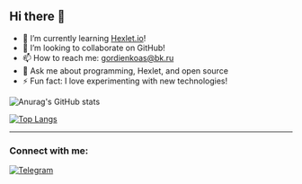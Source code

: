 ## Hi there 👋
- 🌱 I’m currently learning [Hexlet.io](https://hexlet.io)!
- 👯 I’m looking to collaborate on GitHub!
- 📫 How to reach me: gordienkoas@bk.ru
- 💬 Ask me about programming, Hexlet, and open source
- ⚡ Fun fact: I love experimenting with new technologies!  
  
![Anurag's GitHub stats](https://github-readme-stats.vercel.app/api?username=gordienkoas&theme=dark&show_icons=true) 

[![Top Langs](https://github-readme-stats.vercel.app/api/top-langs/?username=gordienkoas&layout=compact)](https://github.com/anuraghazra/github-readme-stats)

---

### Connect with me:

[![Telegram](https://img.shields.io/badge/Telegram-2CA5E0?style=for-the-badge&logo=telegram&logoColor=white)](https://t.me/andreysgordienko)  

